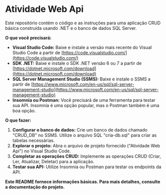# Atividade Web Api

Este repositório contém o código e as instruções para uma aplicação CRUD básica construída usando .NET e o banco de dados SQL Server.

**O que você precisará:**

* **Visual Studio Code:** Baixe e instale a versão mais recente do Visual Studio Code a partir de [https://code.visualstudio.com/](https://code.visualstudio.com/)
* **SDK .NET:** Baixe e instale o SDK .NET versão 6 ou 7 a partir de [https://dotnet.microsoft.com/download](https://dotnet.microsoft.com/download)
* **SQL Server Management Studio (SSMS):** Baixe e instale o SSMS a partir de [https://www.microsoft.com/en-us/sql/sql-server-management-studio](https://www.microsoft.com/en-us/sql/sql-server-management-studio)
* **Insomnia ou Postman:** Você precisará de uma ferramenta para testar sua API. Insomnia é uma opção popular, mas o Postman também é uma boa opção.

**O que fazer:**

1. **Configurar o banco de dados:** Crie um banco de dados chamado "CRUD_DB" no SSMS. Utilize o arquivo SQL "cria-db.sql" para criar as tabelas necessárias.
2. **Explorar o projeto:** Abra o arquivo de projeto fornecido ("Atividade Web Api") no Visual Studio Code.
3. **Completar as operações CRUD:** Implemente as operações CRUD (Criar, Ler, Atualizar, Deletar) para a aplicação.
4. **Testar sua API:** Utilize Insomnia ou Postman para testar os endpoints da API.

**Este README fornece informações básicas. Para mais detalhes, consulte a documentação do projeto.**


